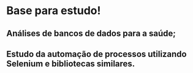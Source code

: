 <h1>Base para estudo!</h1>

<h2>Análises de bancos de dados para a saúde;</h2>
<h2>Estudo da automação de processos utilizando Selenium e bibliotecas similares.</h2>
